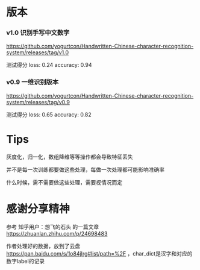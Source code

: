 # 版本

### v1.0 识别手写中文数字 ###

https://github.com/yogurtcon/Handwritten-Chinese-character-recognition-system/releases/tag/v1.0

测试得分 loss: 0.24 accuracy: 0.94

### v0.9 一维识别版本 ###

https://github.com/yogurtcon/Handwritten-Chinese-character-recognition-system/releases/tag/v0.9

测试得分 loss: 0.65 accuracy: 0.82

# Tips

灰度化，归一化，数组降维等等操作都会导致特征丢失

并不是每一次训练都要做这些处理，每做一次处理都可能影响准确率

什么时候，需不需要做这些处理，需要视情况而定

# 感谢分享精神

参考 知乎用户：想飞的石头 的一篇文章 https://zhuanlan.zhihu.com/p/24698483

作者处理好的数据，放到了云盘 https://pan.baidu.com/s/1o84jIrg#list/path=%2F ，char_dict是汉字和对应的数字label的记录

